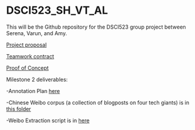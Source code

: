 # DSCI523_SH_VT_AL

 This will be the Github repository for the DSCI523 group project between Serena, Varun, and Amy.
 
 [Project proposal]()
 
 [Teamwork contract]()
 
 [Proof of Concept]()
 
Milestone 2 deliverables:

-Annotation Plan [here](https://github.ubc.ca/shuning3/COLX523_SH_VT_AL/blob/amylam/milestone2/annotation_plan.md)

-Chinese Weibo corpus (a collection of blogposts on four tech giants) is in [this folder](https://github.ubc.ca/shuning3/COLX523_SH_VT_AL/tree/amylam/data/ChineseWeiboCorpus)

-Weibo Extraction script is in [here](
https://github.ubc.ca/shuning3/COLX523_SH_VT_AL/blob/amylam/codes/weibo_extraction_final.py)
